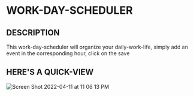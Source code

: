 # WORK-DAY-SCHEDULER

## DESCRIPTION
This work-day-scheduler will organize your daily-work-life, simply add an event in the corresponding hour, click on the save

## HERE'S A QUICK-VIEW
![Screen Shot 2022-04-11 at 11 06 13 PM](https://user-images.githubusercontent.com/94572199/162871511-5a83b37a-650d-430c-a7cf-a8cb7d7bcc4d.png)
